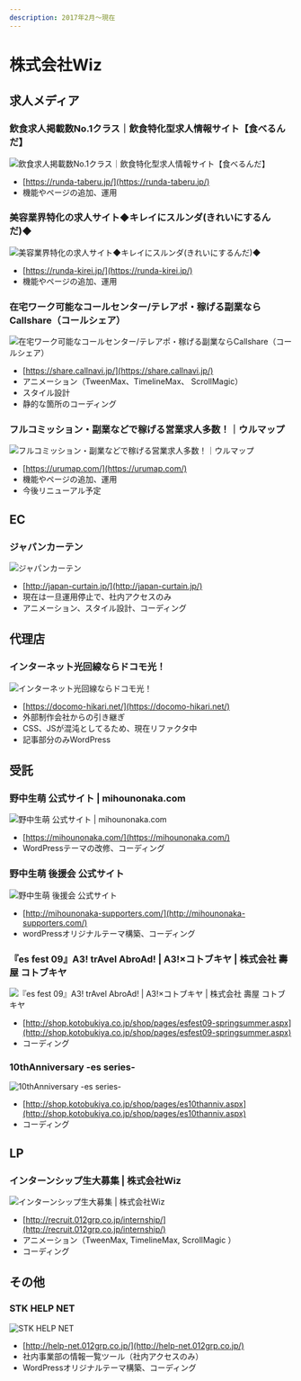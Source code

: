 ```yaml
---
description: 2017年2月～現在
---
```


# 株式会社Wiz

## 求人メディア

### 飲食求人掲載数No.1クラス｜飲食特化型求人情報サイト【食べるんだ】

![&#x98F2;&#x98DF;&#x6C42;&#x4EBA;&#x63B2;&#x8F09;&#x6570;No.1&#x30AF;&#x30E9;&#x30B9;&#xFF5C;&#x98F2;&#x98DF;&#x7279;&#x5316;&#x578B;&#x6C42;&#x4EBA;&#x60C5;&#x5831;&#x30B5;&#x30A4;&#x30C8;&#x3010;&#x98DF;&#x3079;&#x308B;&#x3093;&#x3060;&#x3011;](../.gitbook/assets/image%20%281%29.png)

* [https://runda-taberu.jp/](https://runda-taberu.jp/)
* 機能やページの追加、運用 

### 美容業界特化の求人サイト◆キレイにスルンダ\(きれいにするんだ\)◆

![&#x7F8E;&#x5BB9;&#x696D;&#x754C;&#x7279;&#x5316;&#x306E;&#x6C42;&#x4EBA;&#x30B5;&#x30A4;&#x30C8;&#x25C6;&#x30AD;&#x30EC;&#x30A4;&#x306B;&#x30B9;&#x30EB;&#x30F3;&#x30C0;\(&#x304D;&#x308C;&#x3044;&#x306B;&#x3059;&#x308B;&#x3093;&#x3060;\)&#x25C6;](../.gitbook/assets/image%20%286%29.png)

* [https://runda-kirei.jp/](https://runda-kirei.jp/)
* 機能やページの追加、運用 

### 在宅ワーク可能なコールセンター/テレアポ・稼げる副業ならCallshare（コールシェア）

![&#x5728;&#x5B85;&#x30EF;&#x30FC;&#x30AF;&#x53EF;&#x80FD;&#x306A;&#x30B3;&#x30FC;&#x30EB;&#x30BB;&#x30F3;&#x30BF;&#x30FC;/&#x30C6;&#x30EC;&#x30A2;&#x30DD;&#x30FB;&#x7A3C;&#x3052;&#x308B;&#x526F;&#x696D;&#x306A;&#x3089;Callshare&#xFF08;&#x30B3;&#x30FC;&#x30EB;&#x30B7;&#x30A7;&#x30A2;&#xFF09;](../.gitbook/assets/image%20%283%29.png)

* [https://share.callnavi.jp/](https://share.callnavi.jp/)
* アニメーション（TweenMax、TimelineMax、 ScrollMagic）
* スタイル設計
* 静的な箇所のコーディング

### フルコミッション・副業などで稼げる営業求人多数！｜ウルマップ

![&#x30D5;&#x30EB;&#x30B3;&#x30DF;&#x30C3;&#x30B7;&#x30E7;&#x30F3;&#x30FB;&#x526F;&#x696D;&#x306A;&#x3069;&#x3067;&#x7A3C;&#x3052;&#x308B;&#x55B6;&#x696D;&#x6C42;&#x4EBA;&#x591A;&#x6570;&#xFF01;&#xFF5C;&#x30A6;&#x30EB;&#x30DE;&#x30C3;&#x30D7;](../.gitbook/assets/image%20%2822%29.png)

* [https://urumap.com/](https://urumap.com/)
* 機能やページの追加、運用 
* 今後リニューアル予定

## EC

### ジャパンカーテン

![&#x30B8;&#x30E3;&#x30D1;&#x30F3;&#x30AB;&#x30FC;&#x30C6;&#x30F3;](../.gitbook/assets/image%20%2815%29.png)

* [http://japan-curtain.jp/](http://japan-curtain.jp/)
* 現在は一旦運用停止で、社内アクセスのみ 
* アニメーション、スタイル設計、コーディング 

## 代理店

### インターネット光回線ならドコモ光！

![&#x30A4;&#x30F3;&#x30BF;&#x30FC;&#x30CD;&#x30C3;&#x30C8;&#x5149;&#x56DE;&#x7DDA;&#x306A;&#x3089;&#x30C9;&#x30B3;&#x30E2;&#x5149;&#xFF01;](../.gitbook/assets/image%20%2819%29.png)

* [https://docomo-hikari.net/](https://docomo-hikari.net/)
* 外部制作会社からの引き継ぎ 
* CSS、JSが混沌としてるため、現在リファクタ中 
* 記事部分のみWordPress 

## 受託

### 野中生萌 公式サイト \| mihounonaka.com

![&#x91CE;&#x4E2D;&#x751F;&#x840C; &#x516C;&#x5F0F;&#x30B5;&#x30A4;&#x30C8; \| mihounonaka.com](../.gitbook/assets/image%20%2820%29.png)

* [https://mihounonaka.com/](https://mihounonaka.com/)
* WordPressテーマの改修、コーディング 

### 野中生萌 後援会 公式サイト

![&#x91CE;&#x4E2D;&#x751F;&#x840C; &#x5F8C;&#x63F4;&#x4F1A; &#x516C;&#x5F0F;&#x30B5;&#x30A4;&#x30C8;](../.gitbook/assets/image%20%284%29.png)

* [http://mihounonaka-supporters.com/](http://mihounonaka-supporters.com/)
* wordPressオリジナルテーマ構築、コーディング 

### 『es fest 09』A3! trAvel AbroAd! \| A3!×コトブキヤ \| 株式会社 壽屋 コトブキヤ

![&#x300E;es fest 09&#x300F;A3! trAvel AbroAd! \| A3!&#xD7;&#x30B3;&#x30C8;&#x30D6;&#x30AD;&#x30E4; \| &#x682A;&#x5F0F;&#x4F1A;&#x793E; &#x58FD;&#x5C4B; &#x30B3;&#x30C8;&#x30D6;&#x30AD;&#x30E4;](../.gitbook/assets/image%20%287%29.png)

* [http://shop.kotobukiya.co.jp/shop/pages/esfest09-springsummer.aspx](http://shop.kotobukiya.co.jp/shop/pages/esfest09-springsummer.aspx)
* コーディング 

### 10thAnniversary -es series-

![10thAnniversary -es series-](../.gitbook/assets/image%20%282%29.png)

* [http://shop.kotobukiya.co.jp/shop/pages/es10thanniv.aspx](http://shop.kotobukiya.co.jp/shop/pages/es10thanniv.aspx)
* コーディング 

## LP

### インターンシップ生大募集 \| 株式会社Wiz

![&#x30A4;&#x30F3;&#x30BF;&#x30FC;&#x30F3;&#x30B7;&#x30C3;&#x30D7;&#x751F;&#x5927;&#x52DF;&#x96C6; \| &#x682A;&#x5F0F;&#x4F1A;&#x793E;Wiz](../.gitbook/assets/image%20%285%29.png)

* [http://recruit.012grp.co.jp/internship/](http://recruit.012grp.co.jp/internship/)
* アニメーション（TweenMax, TimelineMax, ScrollMagic ）
* コーディング

## その他

### STK HELP NET

![STK HELP NET](../.gitbook/assets/image%20%2812%29.png)

* [http://help-net.012grp.co.jp/](http://help-net.012grp.co.jp/)
* 社内事業部の情報一覧ツール（社内アクセスのみ） 
* WordPressオリジナルテーマ構築、コーディング

